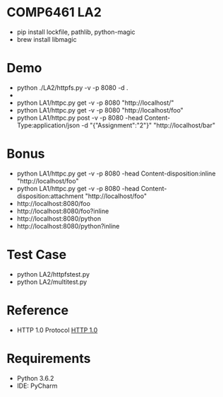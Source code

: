 # COMP6461 LA2
*   pip install lockfile, pathlib, python-magic
*   brew install libmagic

#   Demo
*   python ./LA2/httpfs.py -v -p 8080 -d .
*
*   python LA1/httpc.py get -v -p 8080 "http://localhost/"
*   python LA1/httpc.py get -v -p 8080 "http://localhost/foo"
*   python LA1/httpc.py post -v -p 8080 -head Content-Type:application/json -d "{\"Assignment\":\"2\"}" "http://localhost/bar"

#   Bonus
*   python LA1/httpc.py get -v -p 8080 -head Content-disposition:inline "http://localhost/foo"
*   python LA1/httpc.py get -v -p 8080 -head Content-disposition:attachment "http://localhost/foo"
*   http://localhost:8080/foo
*   http://localhost:8080/foo?inline
*   http://localhost:8080/python
*   http://localhost:8080/python?inline

#   Test Case
*   python LA2/httpfstest.py
*   python LA2/multitest.py

# Reference
* HTTP 1.0 Protocol
[HTTP 1.0](https://www.w3.org/Protocols/HTTP/1.0/spec.html)


# Requirements
* Python 3.6.2
* IDE: PyCharm
